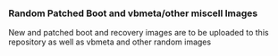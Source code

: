 ### Random Patched Boot and vbmeta/other miscell Images
New and patched boot and recovery images are to be uploaded to this repository as well as vbmeta and other random images
